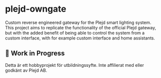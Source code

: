 # plejd-owngate

Custom reverse engineered gateway for the Plejd smart lighting system. This project aims to replicate the functionality of the official Plejd gateway, but with the added benefit of being able to control the system from a custom interface, with for example custom interface and home assistants.

## 🚧 Work in Progress

Detta är ett hobbyprojekt för utbildningssyfte. Inte affilierat med eller godkänt av Plejd AB.
